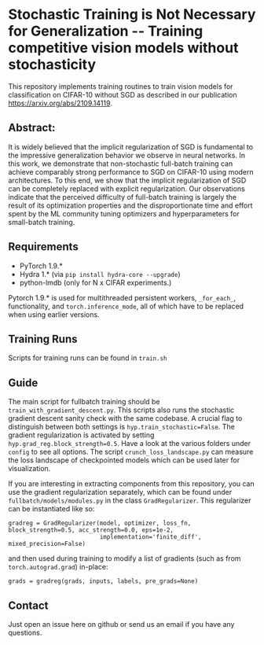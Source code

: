 # Stochastic Training is Not Necessary for Generalization -- Training competitive vision models without stochasticity
This repository implements training routines to train vision models for classification on CIFAR-10 without SGD as described in our publication https://arxiv.org/abs/2109.14119.

## Abstract: 
It is widely believed that the implicit regularization of SGD is fundamental to the impressive generalization behavior we observe in neural networks.  In this work, we demonstrate that non-stochastic full-batch training can achieve comparably strong performance to SGD on CIFAR-10 using modern architectures.  To this end, we show that the implicit regularization of SGD can be completely replaced with explicit regularization.  Our observations indicate that the perceived difficulty of full-batch training is largely the result of its optimization properties and the disproportionate time and effort spent by the ML community tuning optimizers and hyperparameters for small-batch training.

## Requirements
* PyTorch 1.9.*
* Hydra 1.* (via `pip install hydra-core --upgrade`)
* python-lmdb (only for N x CIFAR experiments.)

Pytorch 1.9.* is used for multithreaded persistent workers, `_for_each_`, functionality, and `torch.inference_mode`, all of which have to be replaced when using earlier versions.


## Training Runs

Scripts for training runs can be found in `train.sh`

## Guide

The main script for fullbatch training should be `train_with_gradient_descent.py`. This scripts also runs the stochastic gradient descent sanity check with the same codebase. A crucial flag to distinguish between both settings is `hyp.train_stochastic=False`. The gradient regularization is activated by setting `hyp.grad_reg.block_strength=0.5`. Have a look at the various folders under `config` to see all options. The script `crunch_loss_landscape.py` can measure the loss landscape of checkpointed models which can be used later for visualization.

If you are interesting in extracting components from this repository, you can use the gradient regularization separately, which can be found under `fullbatch/models/modules.py` in the class `GradRegularizer`. This regularizer can be instantiated like so:
```
gradreg = GradRegularizer(model, optimizer, loss_fn, block_strength=0.5, acc_strength=0.0, eps=1e-2,
                          implementation='finite_diff', mixed_precision=False)
```
and then used during training to modify a list of gradients (such as from `torch.autograd.grad`) in-place:
```
grads = gradreg(grads, inputs, labels, pre_grads=None)
```

## Contact

Just open an issue here on github or send us an email if you have any questions.
